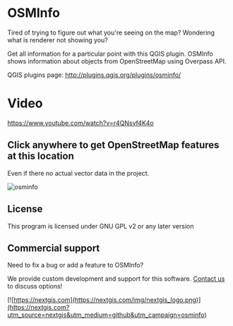 # OSMInfo
Tired of trying to figure out what you're seeing on the map?
Wondering what is renderer not showing you?

Get all information for a particular point with this QGIS plugin. OSMInfo shows information about objects from OpenStreetMap using Overpass API.

QGIS plugins page: http://plugins.qgis.org/plugins/osminfo/

# Video

https://www.youtube.com/watch?v=r4QNsvf4K4o

## Click anywhere to get OpenStreetMap features at this location
Even if there no actual vector data in the project.

![osminfo](https://github.com/nextgis/qgis_osminfo/assets/101568545/6efc3c8f-6c90-43d1-b621-b3f6f8ae9575)



License
-------------
This program is licensed under GNU GPL v2 or any later version

Commercial support
------------------
Need to fix a bug or add a feature to OSMInfo? 

We provide custom development and support for this software. [Contact us](https://nextgis.com/contact/?utm_source=nextgis&utm_medium=github&utm_campaign=osminfo) to discuss options!
<br>

[![https://nextgis.com](https://nextgis.com/img/nextgis_logo.png)](https://nextgis.com?utm_source=nextgis&utm_medium=github&utm_campaign=osminfo)
